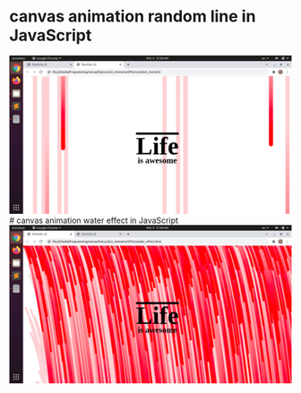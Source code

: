 # canvas animation random line in JavaScript
<img src="https://raw.githubusercontent.com/krishnawaghmode/canvas_demo/main/random_line.png" width="800">
# canvas animation water effect in JavaScript
<img src="https://raw.githubusercontent.com/krishnawaghmode/canvas_demo/main/water_effect.png" width="800">
